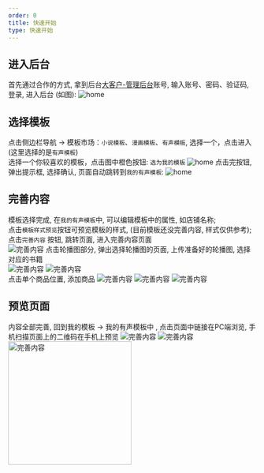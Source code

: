 ```yaml
---
order: 0
title: 快速开始
type: 快速开始
---
```


## 进入后台

首先通过合作的方式, 拿到后台[大客户-管理后台](http://consumer.novelxoxo.com/login)账号, 输入账号、密码、验证码, 登录, 进入后台 (如图):
 <img alt='home' src="/images/home-1.png" />

## 选择模板

点击侧边栏导航 -> 模板市场：`小说模板`、`漫画模板`、`有声模板`, 选择一个，点击进入 (这里选择的是`有声模板`)<br/>
选择一个你较喜欢的模板，点击图中橙色按钮: `选为我的模板`
 <img alt='home' src="/images/quanbumobang-1.png" />
点击完按钮, 弹出提示框, 选择确认, 页面自动跳转到`我的有声模板`:
 <img alt='home' src="/images/wodemobang-1.png" />

## 完善内容

模板选择完成, 在`我的有声模板`中, 可以编辑模板中的属性, 如店铺名称;<br/>
点击`模板样式预览`按钮可预览模板的样式, (目前模板还没完善内容, 样式仅供参考);<br/>
点击`完善内容` 按钮, 跳转页面, 进入完善内容页面<br/>
 <img alt='完善内容' src="/images/wanshanneirong-1.png"/>
点击轮播图部分, 弹出选择轮播图的页面, 上传准备好的轮播图, 选择对应的书籍<br/>
  <img alt='完善内容' src="/images/wanshanneirong-2.png"/>
  <img alt='完善内容' src="/images/wanshanneirong-3.png"/>  
点击单个商品位置, 添加商品
  <img alt='完善内容' src="/images/wanshanneirong-4.png"/>
  <img alt='完善内容' src="/images/wanshanneirong-5.png"/>
  <img alt='完善内容' src="/images/wanshanneirong-6.png"/>
## 预览页面

内容全部完善, 回到我的模板 -> 我的有声模板中 , 点击页面中链接在PC端浏览, 手机扫描页面上的二维码在手机上预览 
  <img alt='完善内容' src="/images/yulan-1.png"/>
  <img alt='完善内容' src="/images/yulan-2.png"/>
  <img alt='完善内容' src="/images/yulan-3.png" width='250px'/>
